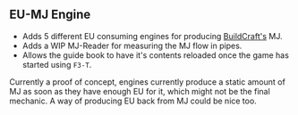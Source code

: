 ## EU-MJ Engine

* Adds 5 different EU consuming engines for producing [BuildCraft's](https://github.com/BuildCraft/BuildCraft) MJ.
* Adds a WIP MJ-Reader for measuring the MJ flow in pipes.
* Allows the guide book to have it's contents reloaded once the game has started using `F3-T`.

Currently a proof of concept, engines currently produce a static amount of MJ as soon as they have enough EU for it, which might not be the final mechanic.
A way of producing EU back from MJ could be nice too.

